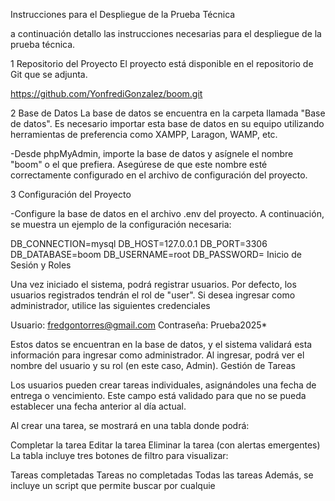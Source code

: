 Instrucciones para el Despliegue de la Prueba Técnica

a continuación detallo las instrucciones necesarias para el despliegue de la prueba técnica.

1 Repositorio del Proyecto
El proyecto está disponible en el repositorio de Git que se adjunta.

https://github.com/YonfrediGonzalez/boom.git

2 Base de Datos
La base de datos se encuentra en la carpeta llamada "Base de datos". Es necesario importar esta base de datos en su equipo utilizando herramientas de preferencia como XAMPP, Laragon, WAMP, etc.

-Desde phpMyAdmin, importe la base de datos y asígnele el nombre "boom" o el que prefiera. Asegúrese de que este nombre esté correctamente configurado en el archivo de configuración del proyecto.

3 Configuración del Proyecto

-Configure la base de datos en el archivo .env del proyecto. A continuación, se muestra un ejemplo de la configuración necesaria:

DB_CONNECTION=mysql
DB_HOST=127.0.0.1
DB_PORT=3306
DB_DATABASE=boom
DB_USERNAME=root
DB_PASSWORD=
Inicio de Sesión y Roles

Una vez iniciado el sistema, podrá registrar usuarios. Por defecto, los usuarios registrados tendrán el rol de "user". Si desea ingresar como administrador, utilice las siguientes credenciales

Usuario: fredgontorres@gmail.com
Contraseña: Prueba2025*

Estos datos se encuentran en la base de datos, y el sistema validará esta información para ingresar como administrador. Al ingresar, podrá ver el nombre del usuario y su rol (en este caso, Admin).
Gestión de Tareas

Los usuarios pueden crear tareas individuales, asignándoles una fecha de entrega o vencimiento. Este campo está validado para que no se pueda establecer una fecha anterior al día actual.

Al crear una tarea, se mostrará en una tabla donde podrá:

Completar la tarea
Editar la tarea
Eliminar la tarea (con alertas emergentes)
La tabla incluye tres botones de filtro para visualizar:

Tareas completadas
Tareas no completadas
Todas las tareas
Además, se incluye un script que permite buscar por cualquie
